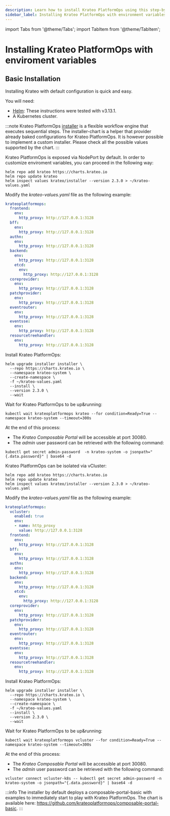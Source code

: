 ```yaml
---
description: Learn how to install Krateo PlatformOps using this step-by-step guide
sidebar_label: Installing Krateo PlatformOps with environment variables
---
```


import Tabs from '@theme/Tabs';
import TabItem from '@theme/TabItem';

# Installing Krateo PlatformOps with enviroment variables

## Basic Installation

Installing Krateo with default configuration is quick and easy.

You will need:

* [Helm](https://helm.sh/docs/): These instructions were tested with v3.13.1.
* A Kubernetes cluster.

:::note
Krateo PlatformOps [installer](https://github.com/krateoplatformops/installer-chart) is a flexible workflow engine that executes sequential steps. The installer-chart is a helper that provider already baked configurations for Krateo PlatformOps. It is however possible to implement a custom installer. Please check all the possible values supported by the chart.
:::

<Tabs groupId="kubernetes-version">
<TabItem value=">1.27" label=">1.27">

Krateo PlatformOps is exposed via NodePort by default. In order to customize enviroment variables, you can proceed in the following way:

```shell
helm repo add krateo https://charts.krateo.io
helm repo update krateo
helm inspect values krateo/installer --version 2.3.0 > ~/krateo-values.yaml
```

Modify the *krateo-values.yaml* file as the following example:

```yaml
krateoplatformops:
  frontend:
    env:
      http_proxy: http://127.0.0.1:3128
  bff:
    env:
      http_proxy: http://127.0.0.1:3128
  authn:
    env:
      http_proxy: http://127.0.0.1:3128
  backend:
    env:
      http_proxy: http://127.0.0.1:3128
    etcd:
      env:
        http_proxy: http://127.0.0.1:3128
  coreprovider:
    env:
      http_proxy: http://127.0.0.1:3128
  patchprovider:
    env:
      http_proxy: http://127.0.0.1:3128
  eventrouter:
    env:
      http_proxy: http://127.0.0.1:3128
  eventsse:
    env:
      http_proxy: http://127.0.0.1:3128
  resourcetreehandler:
    env:
      http_proxy: http://127.0.0.1:3128
```

Install Krateo PlatformOps:

```shell
helm upgrade installer installer \
  --repo https://charts.krateo.io \
  --namespace krateo-system \
  --create-namespace \
  -f ~/krateo-values.yaml
  --install \
  --version 2.3.0 \
  --wait
```

Wait for Krateo PlatformOps to be up&running:
```shell
kubectl wait krateoplatformops krateo --for condition=Ready=True --namespace krateo-system --timeout=300s
```

At the end of this process:

* The *Krateo Composable Portal* will be accessible at port 30080.
* The *admin* user password can be retrieved with the following command:
```shell
kubectl get secret admin-password  -n krateo-system -o jsonpath="{.data.password}" | base64 -d
```

</TabItem>
<TabItem value="<=1.27" label="<=1.27">

Krateo PlatformOps can be isolated via vCluster:

```shell
helm repo add krateo https://charts.krateo.io
helm repo update krateo
helm inspect values krateo/installer --version 2.3.0 > ~/krateo-values.yaml
```

Modify the *krateo-values.yaml* file as the following example:

```yaml
krateoplatformops:
  vcluster:
    enabled: true
    env:
    - name: http_proxy
      value: http://127.0.0.1:3128
  frontend:
    env:
      http_proxy: http://127.0.0.1:3128
  bff:
    env:
      http_proxy: http://127.0.0.1:3128
  authn:
    env:
      http_proxy: http://127.0.0.1:3128
  backend:
    env:
      http_proxy: http://127.0.0.1:3128
    etcd:
      env:
        http_proxy: http://127.0.0.1:3128
  coreprovider:
    env:
      http_proxy: http://127.0.0.1:3128
  patchprovider:
    env:
      http_proxy: http://127.0.0.1:3128
  eventrouter:
    env:
      http_proxy: http://127.0.0.1:3128
  eventsse:
    env:
      http_proxy: http://127.0.0.1:3128
  resourcetreehandler:
    env:
      http_proxy: http://127.0.0.1:3128
```


Install Krateo PlatformOps:

```shell
helm upgrade installer installer \
  --repo https://charts.krateo.io \
  --namespace krateo-system \
  --create-namespace \
  -f ~/krateo-values.yaml
  --install \
  --version 2.3.0 \
  --wait
```

Wait for Krateo PlatformOps to be up&running:
```shell
kubectl wait krateoplatformops vcluster --for condition=Ready=True --namespace krateo-system --timeout=300s
```

At the end of this process:

* The *Krateo Composable Portal* will be accessible at port 30080.
* The *admin* user password can be retrieved with the following command:
```shell
vcluster connect vcluster-k8s -- kubectl get secret admin-password -n krateo-system -o jsonpath="{.data.password}" | base64 -d
```

</TabItem>
</Tabs>

:::info
The installer by default deploys a composable-portal-basic with examples to immediately start to play with Krateo PlatformOps. The chart is available here: https://github.com/krateoplatformops/composable-portal-basic.
:::
